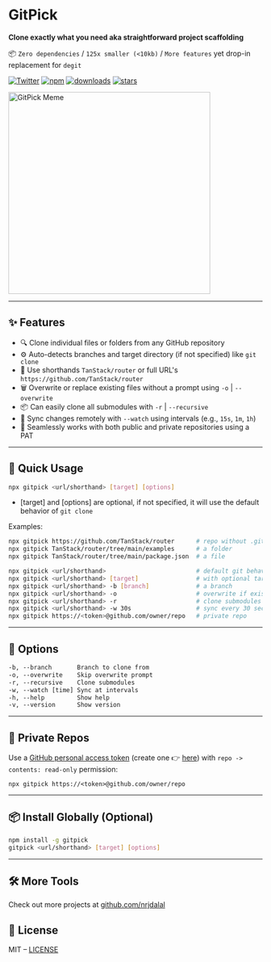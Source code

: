 # GitPick

**Clone exactly what you need aka straightforward project scaffolding**

📦 `Zero dependencies` / `125x smaller (<10kb)` / `More features` yet drop-in replacement for `degit`

[![Twitter](https://img.shields.io/twitter/follow/nrjdalal_com?label=%40nrjdalal_com)](https://twitter.com/nrjdalal_com)
[![npm](https://img.shields.io/npm/v/gitpick?color=red&logo=npm)](https://www.npmjs.com/package/gitpick)
[![downloads](https://img.shields.io/npm/dt/gitpick?color=red&logo=npm)](https://www.npmjs.com/package/gitpick)
[![stars](https://img.shields.io/github/stars/nrjdalal/gitpick?color=blue)](https://github.com/nrjdalal/gitpick)

<img width="400" alt="GitPick Meme" src="https://github.com/user-attachments/assets/180c3e5b-320c-48d7-aaf9-a7402e74c882" />

---

## ✨ Features

- 🔍 Clone individual files or folders from any GitHub repository
- ⚙️ Auto-detects branches and target directory (if not specified) like `git clone`
- 🧠 Use shorthands `TanStack/router` or full URL's `https://github.com/TanStack/router`
- 🗑️ Overwrite or replace existing files without a prompt using `-o` | `--overwrite`
- 📦 Can easily clone all submodules with `-r` | `--recursive`
- 🔁 Sync changes remotely with `--watch` using intervals (e.g., `15s`, `1m`, `1h`)
- 🔐 Seamlessly works with both public and private repositories using a PAT

---

## 🚀 Quick Usage

```sh
npx gitpick <url/shorthand> [target] [options]
```

- [target] and [options] are optional, if not specified, it will use the default behavior of `git clone`

Examples:

```sh
npx gitpick https://github.com/TanStack/router      # repo without .git
npx gitpick TanStack/router/tree/main/examples      # a folder
npx gitpick TanStack/router/tree/main/package.json  # a file

npx gitpick <url/shorthand>                         # default git behavior
npx gitpick <url/shorthand> [target]                # with optional target
npx gitpick <url/shorthand> -b [branch]             # a branch
npx gitpick <url/shorthand> -o                      # overwrite if exists
npx gitpick <url/shorthand> -r                      # clone submodules
npx gitpick <url/shorthand> -w 30s                  # sync every 30 seconds
npx gitpick https://<token>@github.com/owner/repo   # private repo
```

---

## 🔧 Options

```txt
-b, --branch       Branch to clone from
-o, --overwrite    Skip overwrite prompt
-r, --recursive    Clone submodules
-w, --watch [time] Sync at intervals
-h, --help         Show help
-v, --version      Show version
```

---

## 🔐 Private Repos

Use a [GitHub personal access token](https://docs.github.com/en/authentication/keeping-your-account-and-data-secure/managing-your-personal-access-tokens#about-personal-access-tokens) (create one 👉 [here](https://github.com/settings/personal-access-tokens/new)) with `repo -> contents: read-only` permission:

```
npx gitpick https://<token>@github.com/owner/repo
```

---

## 📦 Install Globally (Optional)

```sh
npm install -g gitpick
gitpick <url/shorthand> [target] [options]
```

---

## 🛠 More Tools

Check out more projects at [github.com/nrjdalal](https://github.com/nrjdalal)

## 📄 License

MIT – [LICENSE](LICENSE)
